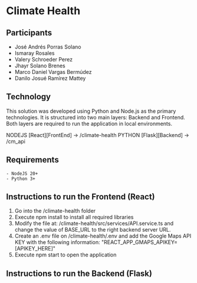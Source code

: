 # Climate Health

## Participants

 - José Andrés Porras Solano
 - Ismaray Rosales
 - Valery Schroeder Perez
 - Jhayr Solano Brenes
 - Marco Daniel Vargas Bermúdez
 - Danilo Josué Ramírez Mattey

## Technology

This solution was developed using Python and Node.js as the primary technologies. It is structured into two main layers: Backend and Frontend. Both layers are required to run the application in local environments.

NODEJS [React][FrontEnd] -> /climate-health
PYTHON [Flask][Backend] -> /cm_api

## Requirements

	- NodeJS 20+
	- Python 3+

## Instructions to run the Frontend (React)

 1. Go into the /climate-health folder
 2. Execute npm install to install all required libraries
 3. Modify the file at: /climate-health/src/services/API.service.ts and change the value of BASE_URL to the right backend server URL.
 4. Create an .env file on /climate-health/.env and add the Google Maps API KEY with the following information: "REACT_APP_GMAPS_APIKEY=[APIKEY_HERE]"
 5. Execute npm start to open the application

## Instructions to run the Backend (Flask)

